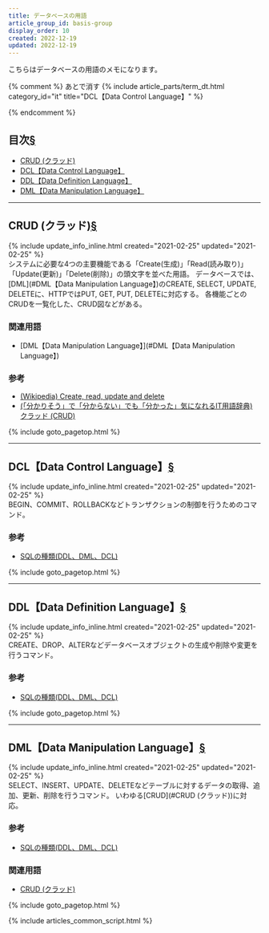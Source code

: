 ```yaml
---
title: データベースの用語
article_group_id: basis-group
display_order: 10
created: 2022-12-19
updated: 2022-12-19
---
```

こちらはデータベースの用語のメモになります。

{% comment %}
あとで消す
  {% include article_parts/term_dt.html category_id="it" title="DCL【Data Control Language】" %}

{% endcomment %}
## <a name="index">目次</a><a class="heading-anchor-permalink" href="#目次">§</a>

<ul id="index_ul">
<li><a href="#CRUD (クラッド)">CRUD (クラッド)</a></li>
<li><a href="#DCL【Data Control Language】">DCL【Data Control Language】</a></li>
<li><a href="#DDL【Data Definition Language】">DDL【Data Definition Language】</a></li>
<li><a href="#DML【Data Manipulation Language】">DML【Data Manipulation Language】</a></li>
</ul>

* * *
## <a name="CRUD (クラッド)">CRUD (クラッド)</a><a class="heading-anchor-permalink" href="#CRUD (クラッド)">§</a>
<div class="chapter-updated">{% include update_info_inline.html created="2021-02-25" updated="2021-02-25" %}</div>
システムに必要な4つの主要機能である「Create(生成)」「Read(読み取り)」「Update(更新)」「Delete(削除)」の頭文字を並べた用語。  
データベースでは、[DML](#DML【Data Manipulation Language】)のCREATE, SELECT, UPDATE, DELETEに、HTTPではPUT, GET, PUT, DELETEに対応する。  
各機能ごとのCRUDを一覧化した、CRUD図などがある。

### 関連用語
- [DML【Data Manipulation Language】](#DML【Data Manipulation Language】)

### 参考
- [(Wikipedia) Create, read, update and delete](https://en.wikipedia.org/wiki/Create,_read,_update_and_delete)
- [(「分かりそう」で「分からない」でも「分かった」気になれるIT用語辞典)  クラッド (CRUD)](https://wa3.i-3-i.info/word123.html)

{% include goto_pagetop.html %}

* * *
## <a name="DCL【Data Control Language】">DCL【Data Control Language】</a><a class="heading-anchor-permalink" href="#DCL【Data Control Language】">§</a>
<div class="chapter-updated">{% include update_info_inline.html created="2021-02-25" updated="2021-02-25" %}</div>
BEGIN、COMMIT、ROLLBACKなどトランザクションの制御を行うためのコマンド。

### 参考
- [SQLの種類(DDL、DML、DCL)](https://morizyun.github.io/database/sql-ddl-dml-dcl.html)

{% include goto_pagetop.html %}

* * *
## <a name="DDL【Data Definition Language】">DDL【Data Definition Language】</a><a class="heading-anchor-permalink" href="#DDL【Data Definition Language】">§</a>
<div class="chapter-updated">{% include update_info_inline.html created="2021-02-25" updated="2021-02-25" %}</div>
CREATE、DROP、ALTERなどデータベースオブジェクトの生成や削除や変更を行うコマンド。

### 参考
- [SQLの種類(DDL、DML、DCL)](https://morizyun.github.io/database/sql-ddl-dml-dcl.html)

{% include goto_pagetop.html %}

* * *
## <a name="DML【Data Manipulation Language】">DML【Data Manipulation Language】</a><a class="heading-anchor-permalink" href="#DML【Data Manipulation Language】">§</a>
<div class="chapter-updated">{% include update_info_inline.html created="2021-02-25" updated="2021-02-25" %}</div>
SELECT、INSERT、UPDATE、DELETEなどテーブルに対するデータの取得、追加、更新、削除を行うコマンド。  
いわゆる[CRUD](#CRUD (クラッド))に対応。

### 参考
- [SQLの種類(DDL、DML、DCL)](https://morizyun.github.io/database/sql-ddl-dml-dcl.html)

### 関連用語
- [CRUD (クラッド)](#CRUD (クラッド))


{% include goto_pagetop.html %}

{% include articles_common_script.html %}
